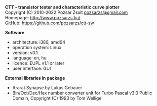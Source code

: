 **CTT - transistor tester and characteristic curve plotter**  
Copyright (C) 2010-2022 Pozsár Zsolt <pozsarzs@gmail.com>  
Homepage: <http://www.pozsarzs.hu/>  
GitHub: <https://github.com/pozsarzs/ctt-sw>

**Software**

 - architecture:       i386, amd64
 - operation system:   Linux
 - version:            v0.1
 - language:           en, hu
 - licence:            EUPL v1.1 or later
 - user interface:     GUI

**External libraries in package**

 - Ararat Synapse by Lukas Gebauer
 - Bin/Oct/Dec/Hex number converter unit for Turbo Pascal v3.0
   Public Domain, Copyright (C) 1993 by Tom Wellige
